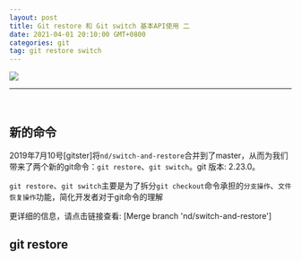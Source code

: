 ```yaml
---
layout: post
title: Git restore 和 Git switch 基本API使用 二
date: 2021-04-01 20:10:00 GMT+0800
categories: git
tag: git restore switch
---
```


<image src="/assets/images/git_restore_switch.png"/>
 
<br/>
<hr/>
<br/>


## 新的命令
  2019年7月10号[gitster]将`nd/switch-and-restore`合并到了master，从而为我们带来了两个新的git命令：`git restore`、`git switch`。git 版本: 2.23.0。

  `git restore`、`git switch`主要是为了拆分`git checkout`命令承担的`分支操作`、`文件恢复操作`功能，简化开发者对于git命令的理解


  更详细的信息，请点击链接查看: [Merge branch 'nd/switch-and-restore']


## git restore